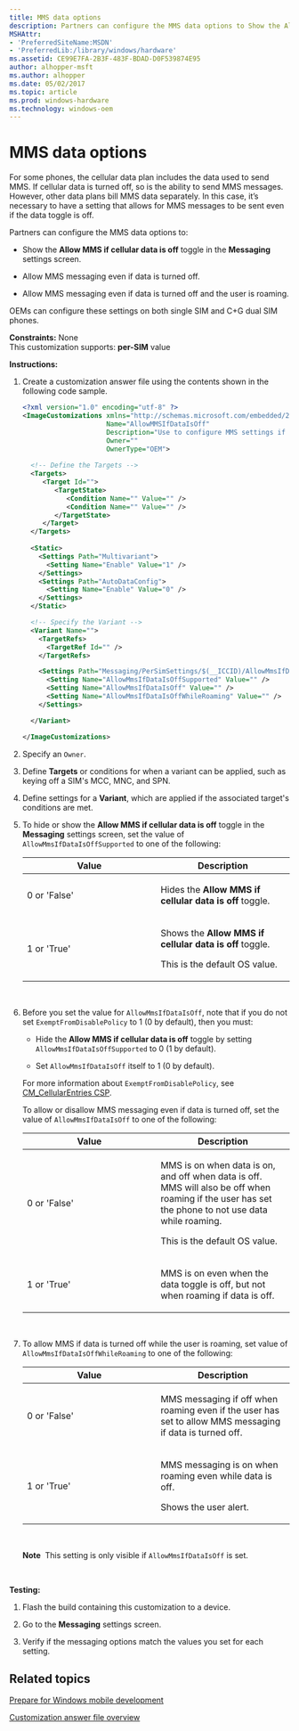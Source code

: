 ```yaml
---
title: MMS data options
description: Partners can configure the MMS data options to Show the Allow MMS if cellular data is off toggle in the Messaging settings screen.Allow MMS messaging even if data is turned off.Allow MMS messaging even if data is turned off and the user is roaming.
MSHAttr:
- 'PreferredSiteName:MSDN'
- 'PreferredLib:/library/windows/hardware'
ms.assetid: CE99E7FA-2B3F-483F-BDAD-D0F539874E95
author: alhopper-msft
ms.author: alhopper
ms.date: 05/02/2017
ms.topic: article
ms.prod: windows-hardware
ms.technology: windows-oem
---
```


# MMS data options


For some phones, the cellular data plan includes the data used to send MMS. If cellular data is turned off, so is the ability to send MMS messages. However, other data plans bill MMS data separately. In this case, it’s necessary to have a setting that allows for MMS messages to be sent even if the data toggle is off.

Partners can configure the MMS data options to:

-   Show the **Allow MMS if cellular data is off** toggle in the **Messaging** settings screen.

-   Allow MMS messaging even if data is turned off.

-   Allow MMS messaging even if data is turned off and the user is roaming.

OEMs can configure these settings on both single SIM and C+G dual SIM phones.

<a href="" id="constraints---none"></a>**Constraints:** None  
This customization supports: **per-SIM** value

<a href="" id="instructions-"></a>**Instructions:**  
1.  Create a customization answer file using the contents shown in the following code sample.

    ```XML
    <?xml version="1.0" encoding="utf-8" ?>  
    <ImageCustomizations xmlns="http://schemas.microsoft.com/embedded/2004/10/ImageUpdate"  
                         Name="AllowMMSIfDataIsOff"  
                         Description="Use to configure MMS settings if data is turned off."  
                         Owner=""  
                         OwnerType="OEM"> 
      
      <!-- Define the Targets --> 
      <Targets>
         <Target Id="">
            <TargetState>
               <Condition Name="" Value="" />
               <Condition Name="" Value="" />
            </TargetState>
         </Target>
      </Targets>
      
      <Static>
        <Settings Path="Multivariant">
          <Setting Name="Enable" Value="1" />
        </Settings>
        <Settings Path="AutoDataConfig">
          <Setting Name="Enable" Value="0" />
        </Settings>
      </Static>

      <!-- Specify the Variant -->
      <Variant Name=""> 
        <TargetRefs>
          <TargetRef Id="" /> 
        </TargetRefs>

        <Settings Path="Messaging/PerSimSettings/$(__ICCID)/AllowMmsIfDataIsOff">  
          <Setting Name="AllowMmsIfDataIsOffSupported" Value="" />      
          <Setting Name="AllowMmsIfDataIsOff" Value="" />  
          <Setting Name="AllowMmsIfDataIsOffWhileRoaming" Value="" />  
        </Settings>  

      </Variant>

    </ImageCustomizations>
    ```

2.  Specify an `Owner`.

3.  Define **Targets** or conditions for when a variant can be applied, such as keying off a SIM's MCC, MNC, and SPN.

4.  Define settings for a **Variant**, which are applied if the associated target's conditions are met.

5.  To hide or show the **Allow MMS if cellular data is off** toggle in the **Messaging** settings screen, set the value of `AllowMmsIfDataIsOffSupported` to one of the following:

    <table>
    <colgroup>
    <col width="50%" />
    <col width="50%" />
    </colgroup>
    <thead>
    <tr class="header">
    <th>Value</th>
    <th>Description</th>
    </tr>
    </thead>
    <tbody>
    <tr class="odd">
    <td><p>0 or 'False'</p></td>
    <td><p>Hides the <strong>Allow MMS if cellular data is off</strong> toggle.</p></td>
    </tr>
    <tr class="even">
    <td><p>1 or 'True'</p></td>
    <td><p>Shows the <strong>Allow MMS if cellular data is off</strong> toggle.</p>
    <p>This is the default OS value.</p></td>
    </tr>
    </tbody>
    </table>

     

6.  Before you set the value for `AllowMmsIfDataIsOff`, note that if you do not set `ExemptFromDisablePolicy` to 1 (0 by default), then you must:

    -   Hide the **Allow MMS if cellular data is off** toggle by setting `AllowMmsIfDataIsOffSupported` to 0 (1 by default).

    -   Set `AllowMmsIfDataIsOff` itself to 1 (0 by default).

    For more information about `ExemptFromDisablePolicy`, see [CM\_CellularEntries CSP](https://docs.microsoft.com/en-us/windows/client-management/mdm/cm-cellularentries-csp).

    To allow or disallow MMS messaging even if data is turned off, set the value of `AllowMmsIfDataIsOff` to one of the following:

    <table>
    <colgroup>
    <col width="50%" />
    <col width="50%" />
    </colgroup>
    <thead>
    <tr class="header">
    <th>Value</th>
    <th>Description</th>
    </tr>
    </thead>
    <tbody>
    <tr class="odd">
    <td><p>0 or 'False'</p></td>
    <td><p>MMS is on when data is on, and off when data is off. MMS will also be off when roaming if the user has set the phone to not use data while roaming.</p>
    <p>This is the default OS value.</p></td>
    </tr>
    <tr class="even">
    <td><p>1 or 'True'</p></td>
    <td><p>MMS is on even when the data toggle is off, but not when roaming if data is off.</p></td>
    </tr>
    </tbody>
    </table>

     

7.  To allow MMS if data is turned off while the user is roaming, set value of `AllowMmsIfDataIsOffWhileRoaming` to one of the following:

    <table>
    <colgroup>
    <col width="50%" />
    <col width="50%" />
    </colgroup>
    <thead>
    <tr class="header">
    <th>Value</th>
    <th>Description</th>
    </tr>
    </thead>
    <tbody>
    <tr class="odd">
    <td><p>0 or 'False'</p></td>
    <td><p>MMS messaging if off when roaming even if the user has set to allow MMS messaging if data is turned off.</p></td>
    </tr>
    <tr class="even">
    <td><p>1 or 'True'</p></td>
    <td><p>MMS messaging is on when roaming even while data is off.</p>
    <p>Shows the user alert.</p></td>
    </tr>
    </tbody>
    </table>

     

    **Note**  This setting is only visible if `AllowMmsIfDataIsOff` is set.

     

<a href="" id="testing-"></a>**Testing:**  
1.  Flash the build containing this customization to a device.

2.  Go to the **Messaging** settings screen.

3.  Verify if the messaging options match the values you set for each setting.

## Related topics

[Prepare for Windows mobile development](https://docs.microsoft.com/en-us/windows-hardware/manufacture/mobile/preparing-for-windows-mobile-development)

[Customization answer file overview](https://docs.microsoft.com/en-us/windows-hardware/customize/mobile/mcsf/customization-answer-file)
